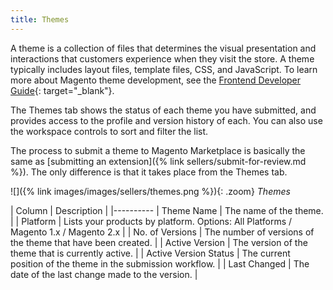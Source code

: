 ```yaml
---
title: Themes
---
```


A theme is a collection of files that determines the visual presentation and interactions that customers experience when they visit the store. A theme typically includes layout files, template files, CSS, and JavaScript. To learn more about Magento theme development, see the [Frontend Developer Guide][1]{: target="_blank"}.

The Themes tab shows the status of each theme you have submitted, and provides access to the profile and version history of each. You can also use the workspace controls to sort and filter the list.

The process to submit a theme to Magento Marketplace is basically the same as [submitting an extension]({% link sellers/submit-for-review.md %}). The only difference is that it takes place from the Themes tab.

![]({% link images/images/sellers/themes.png %}){: .zoom}
_Themes_

| Column | Description |
|----------
| Theme Name | The name of the theme. |
| Platform | Lists your products by platform. Options: All Platforms / Magento 1.x / Magento 2.x |
| No. of Versions | The number of versions of the theme that have been created. |
| Active Version | The version of the theme that is currently active. |
| Active Version Status | The current position of the theme in the submission workflow. |
| Last Changed | The date of the last change made to the version. |

[1]: http://devdocs.magento.com/guides/v2.3/frontend-dev-guide/bk-frontend-dev-guide.html
